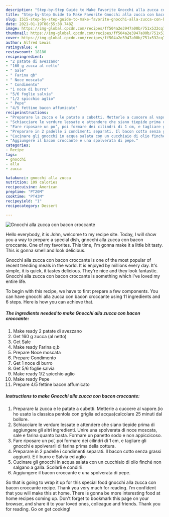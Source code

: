 ```yaml
---
description: "Step-by-Step Guide to Make Favorite Gnocchi alla zucca con bacon croccante"
title: "Step-by-Step Guide to Make Favorite Gnocchi alla zucca con bacon croccante"
slug: 1515-step-by-step-guide-to-make-favorite-gnocchi-alla-zucca-con-bacon-croccante
date: 2021-01-19T06:55:38.748Z
image: https://img-global.cpcdn.com/recipes/ff504a2e3947a00b/751x532cq70/gnocchi-alla-zucca-con-bacon-croccante-recipe-main-photo.jpg
thumbnail: https://img-global.cpcdn.com/recipes/ff504a2e3947a00b/751x532cq70/gnocchi-alla-zucca-con-bacon-croccante-recipe-main-photo.jpg
cover: https://img-global.cpcdn.com/recipes/ff504a2e3947a00b/751x532cq70/gnocchi-alla-zucca-con-bacon-croccante-recipe-main-photo.jpg
author: Alfred Lewis
ratingvalue: 4
reviewcount: 18180
recipeingredient:
- "2 patate di avezzano"
- "160 g zucca al netto"
- " Sale"
- " Farina qb"
- " Noce moscata"
- " Condimento"
- "1 noce di burro"
- "5/6 foglie salvia"
- "1/2 spicchio aglio"
- " Pepe"
- "4/5 fettine bacon affumicato"
recipeinstructions:
- "Preparare la zucca e le patate a cubetti. Metterle a cuocere al vapore.(io ho usato la classica pentola con griglia ed acqua)calcolare 25 minuti dal bollore."
- "Schiacciare le verdure lessate e attendere che siano tiepide prima di aggiungere gli altri ingredienti. Unire una spolverata di noce moscata, sale e farina quanto basta. Formare un panetto sodo e non appiccicoso."
- "Fare riposare un po’, poi formare dei cilindri di 1 cm, e tagliare gli gnocchi e spolverarli di farina prima della cottura."
- "Preparare in 2 padelle i condimenti separati. Il bacon cotto senza grassi aggiunti. E il burro e Salvia ed aglio"
- "Cucinare gli gnocchi in acqua salata con un cucchiaio di olio finché non salgano a galla. Scolarli e condirli."
- "Aggiungere il bacon croccante e una spolverata di pepe."
categories:
- Recipe
tags:
- gnocchi
- alla
- zucca

katakunci: gnocchi alla zucca 
nutrition: 109 calories
recipecuisine: American
preptime: "PT20M"
cooktime: "PT43M"
recipeyield: "1"
recipecategory: Dessert

---
```



![Gnocchi alla zucca con bacon croccante](https://img-global.cpcdn.com/recipes/ff504a2e3947a00b/751x532cq70/gnocchi-alla-zucca-con-bacon-croccante-recipe-main-photo.jpg)

Hello everybody, it is John, welcome to my recipe site. Today, I will show you a way to prepare a special dish, gnocchi alla zucca con bacon croccante. One of my favorites. This time, I'm gonna make it a little bit tasty. This is gonna smell and look delicious.

Gnocchi alla zucca con bacon croccante is one of the most popular of recent trending meals in the world. It is enjoyed by millions every day. It's simple, it is quick, it tastes delicious. They're nice and they look fantastic. Gnocchi alla zucca con bacon croccante is something which I've loved my entire life.




To begin with this recipe, we have to first prepare a few components. You can have gnocchi alla zucca con bacon croccante using 11 ingredients and 6 steps. Here is how you can achieve that.

<!--inarticleads1-->

##### The ingredients needed to make Gnocchi alla zucca con bacon croccante:

1. Make ready 2 patate di avezzano
1. Get 160 g zucca (al netto)
1. Get  Sale
1. Make ready  Farina q,b
1. Prepare  Noce moscata
1. Prepare  Condimento
1. Get 1 noce di burro
1. Get 5/6 foglie salvia
1. Make ready 1/2 spicchio aglio
1. Make ready  Pepe
1. Prepare 4/5 fettine bacon affumicato




<!--inarticleads2-->

##### Instructions to make Gnocchi alla zucca con bacon croccante:

1. Preparare la zucca e le patate a cubetti. Metterle a cuocere al vapore.(io ho usato la classica pentola con griglia ed acqua)calcolare 25 minuti dal bollore.
1. Schiacciare le verdure lessate e attendere che siano tiepide prima di aggiungere gli altri ingredienti. Unire una spolverata di noce moscata, sale e farina quanto basta. Formare un panetto sodo e non appiccicoso.
1. Fare riposare un po’, poi formare dei cilindri di 1 cm, e tagliare gli gnocchi e spolverarli di farina prima della cottura.
1. Preparare in 2 padelle i condimenti separati. Il bacon cotto senza grassi aggiunti. E il burro e Salvia ed aglio
1. Cucinare gli gnocchi in acqua salata con un cucchiaio di olio finché non salgano a galla. Scolarli e condirli.
1. Aggiungere il bacon croccante e una spolverata di pepe.




So that is going to wrap it up for this special food gnocchi alla zucca con bacon croccante recipe. Thank you very much for reading. I'm confident that you will make this at home. There is gonna be more interesting food at home recipes coming up. Don't forget to bookmark this page on your browser, and share it to your loved ones, colleague and friends. Thank you for reading. Go on get cooking!
